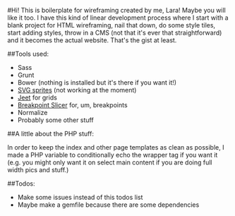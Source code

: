#Hi!
This is boilerplate for wireframing created by me, Lara! Maybe you will like it too. I have this kind of linear development process where I start with a blank project for HTML wireframing, nail that down, do some style tiles, start adding styles, throw in a CMS (not that it's ever that straightforward) and it becomes the actual website. That's the gist at least.

##Tools used:
* Sass
* Grunt
* Bower (nothing is installed but it's there if you want it!)
* [SVG sprites](css-tricks.com/svg-sprites-use-better-icon-fonts/) (not working at the moment)
* [Jeet](http://jeet.gs) for grids
* [Breakpoint Slicer](https://github.com/lolmaus/breakpoint-slicer) for, um, breakpoints
* Normalize
* Probably some other stuff


##A little about the PHP stuff:

In order to keep the index and other page templates as clean as possible, I made a PHP variable to conditionally echo the wrapper tag if you want it (e.g. you might only want it on select main content if you are doing full width pics and stuff.)


##Todos:
* Make some issues instead of this todos list
* Maybe make a gemfile because there are some dependencies

